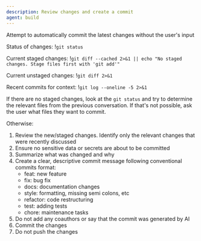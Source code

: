 ```yaml
---
description: Review changes and create a commit
agent: build
---
```


Attempt to automatically commit the latest changes without the user's input

Status of changes: !`git status`

Current staged changes:
!`git diff --cached 2>&1 || echo "No staged changes. Stage files first with 'git add'"`

Current unstaged changes: !`git diff 2>&1`

Recent commits for context: !`git log --oneline -5 2>&1`

If there are no staged changes, look at the `git status` and try to determine the relevant files from the previous conversation.
If that's not possible, ask the user what files they want to commit.

Otherwise:

1. Review the new/staged changes. Identify only the relevant changes that were
   recently discussed
2. Ensure no sensitive data or secrets are about to be committed
3. Summarize what was changed and why
4. Create a clear, descriptive commit message following conventional commits
   format:
   - feat: new feature
   - fix: bug fix
   - docs: documentation changes
   - style: formatting, missing semi colons, etc
   - refactor: code restructuring
   - test: adding tests
   - chore: maintenance tasks
5. Do not add any coauthors or say that the commit was generated by AI
6. Commit the changes
7. Do not push the changes
